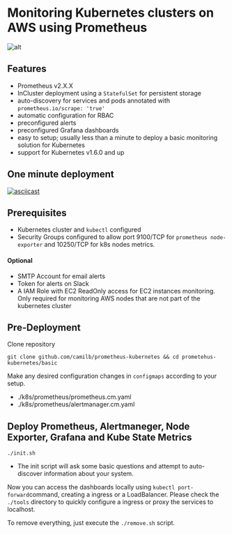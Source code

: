 # Monitoring Kubernetes  clusters on AWS using Prometheus


![alt](https://www.camil.org/content/images/2017/cluster.png)

## Features
* Prometheus v2.X.X
* InCluster deployment using a `StatefulSet` for persistent storage
* auto-discovery for services and pods annotated with `prometheus.io/scrape: 'true'`
* automatic configuration for RBAC
* preconfigured alerts
* preconfigured Grafana dashboards
* easy to setup; usually less than a minute to deploy a basic monitoring solution for Kubernetes
* support for Kubernetes v1.6.0 and up

## One minute deployment
[![asciicast](https://asciinema.org/a/QdIFKxowJ9XOSpS9QYuGI23J5.png)](https://asciinema.org/a/QdIFKxowJ9XOSpS9QYuGI23J5)


## Prerequisites

* Kubernetes cluster and `kubectl` configured
* Security Groups configured to allow port 9100/TCP for `prometheus node-exporter` and 10250/TCP for k8s nodes metrics.

#### Optional
* SMTP Account for email alerts
* Token for alerts on Slack
* A IAM Role with EC2 ReadOnly access for EC2 instances monitoring. Only required for monitoring AWS nodes that are not part of the kubernetes cluster



## Pre-Deployment

Clone repository

    git clone github.com/camilb/prometheus-kubernetes && cd prometehus-kubernetes/basic

Make any desired configuration changes in `configmaps` according to your setup.
* ./k8s/prometheus/prometheus.cm.yaml
* ./k8s/prometheus/alertmanager.cm.yaml


## Deploy Prometheus, Alertmaneger, Node Exporter, Grafana and Kube State Metrics

    ./init.sh

* The init script will ask some basic questions and attempt to auto-discover information about your system.


Now you can access the dashboards locally using `kubectl port-forward`command, creating a ingress or a LoadBalancer. Please check the `./tools` directory to quickly configure a ingress or proxy the services to localhost.

To remove everything, just execute the `./remove.sh` script.
